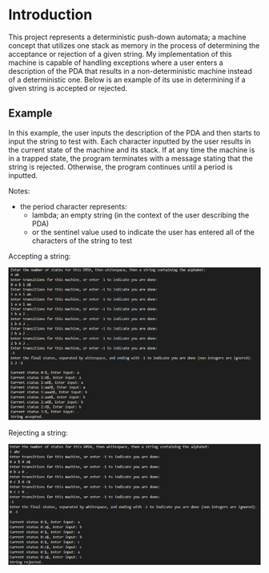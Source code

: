# Introduction

This project represents a deterministic push-down automata; a machine concept that utilizes one stack as memory in the process of determining the acceptance or rejection of a given string. My implementation of this machine is capable of handling exceptions where a user enters a description of the PDA that results in a non-deterministic machine instead of a deterministic one. Below is an example of its use in determining if a given string is accepted or rejected.

## Example

In this example, the user inputs the description of the PDA and then starts to input the string to test with. Each character inputted by the user results in the current state of the machine and its stack. If at any time the machine is in a trapped state, the program terminates with a message stating that the string is rejected. Otherwise, the program continues until a period is inputted.

Notes:

+ the period character represents:
  + lambda; an empty string (in the context of the user describing the PDA)
  + or the sentinel value used to indicate the user has entered all of the characters of the string to test

Accepting a string:

![alt text](example/string_accepted.png)

Rejecting a string:

![alt text](example/string_rejected.png)
